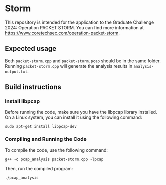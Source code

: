 # Storm
This repository is intended for the application to the Graduate Challenge 2024: Operation PACKET STORM. You can find more information at https://www.coretechsec.com/operation-packet-storm.

## Expected usage

Both `packet-storm.cpp` and `packet-storm.pcap` should be in the same folder. Running `packet-storm.cpp` will generate the analysis results in `analysis-output.txt`.

## Build instructions

### Install libpcap

Before running the code, make sure you have the libpcap library installed. On a Linux system, you can install it using the following command:

`sudo apt-get install libpcap-dev`

### Compiling and Running the Code

To compile the code, use the following command:

`g++ -o pcap_analysis packet-storm.cpp -lpcap`

Then, run the compiled program:

`./pcap_analysis`
